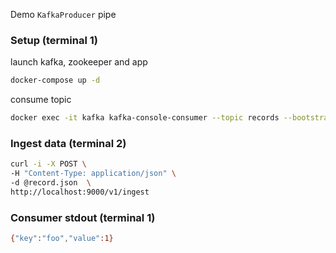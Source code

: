 Demo `KafkaProducer` pipe
### Setup (terminal 1)
launch kafka, zookeeper and app
```sh
docker-compose up -d
```
consume topic
```sh
docker exec -it kafka kafka-console-consumer --topic records --bootstrap-server kafka:9092
```
### Ingest data (terminal 2)
```sh
curl -i -X POST \
-H "Content-Type: application/json" \
-d @record.json  \
http://localhost:9000/v1/ingest
```
### Consumer stdout (terminal 1)
```sh
{"key":"foo","value":1}
```
